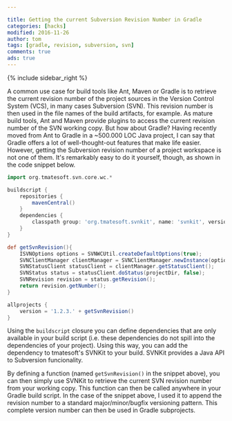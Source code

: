 ```yaml
---

title: Getting the current Subversion Revision Number in Gradle
categories: [hacks]
modified: 2016-11-26
author: tom
tags: [gradle, revision, subversion, svn]
comments: true
ads: true
---
```


{% include sidebar_right %}

A common use case for build tools like Ant, Maven or Gradle is to retrieve the current revision number of the project sources in the Version Control System (VCS), in many cases Subversion (SVN). This revision number is then used in the file names of the build artifacts, for example. As mature build tools, Ant and Maven provide plugins to access the current revision number of the SVN working copy. But how about Gradle?
Having recently moved from Ant to Gradle in a ~500.000 LOC Java project, I can say that Gradle offers a lot of well-thought-out features that make life easier. However, getting the Subversion revision number of a project workspace is not one of them. It's remarkably easy to do it yourself, though, as shown in the code snippet below.

```groovy
import org.tmatesoft.svn.core.wc.*

buildscript {
    repositories {
        mavenCentral()
    }
    dependencies {
        classpath group: 'org.tmatesoft.svnkit', name: 'svnkit', version: '1.7.11'
    }
}

def getSvnRevision(){
    ISVNOptions options = SVNWCUtil.createDefaultOptions(true);
    SVNClientManager clientManager = SVNClientManager.newInstance(options);
    SVNStatusClient statusClient = clientManager.getStatusClient();
    SVNStatus status = statusClient.doStatus(projectDir, false);
    SVNRevision revision = status.getRevision();
    return revision.getNumber();
}

allprojects {
    version = '1.2.3.' + getSvnRevision()
}
```

Using the `buildscript` closure you can define dependencies that are only available in your build script (i.e. these dependencies do not spill into the dependencies of your project). Using this way, you can add the dependency to tmatesoft's SVNKit to your build. SVNKit provides a Java API to Subversion funcionality.

By defining a function (named `getSvnRevision()` in the snippet above), you can then simply use SVNKit to retrieve the current SVN revision number from your working copy. This function can then be called anywhere in your Gradle build script. In the case of the snippet above, I used it to append the revision number to a standard major/minor/bugfix versioning pattern. This complete version number can then be used in Gradle subprojects.
